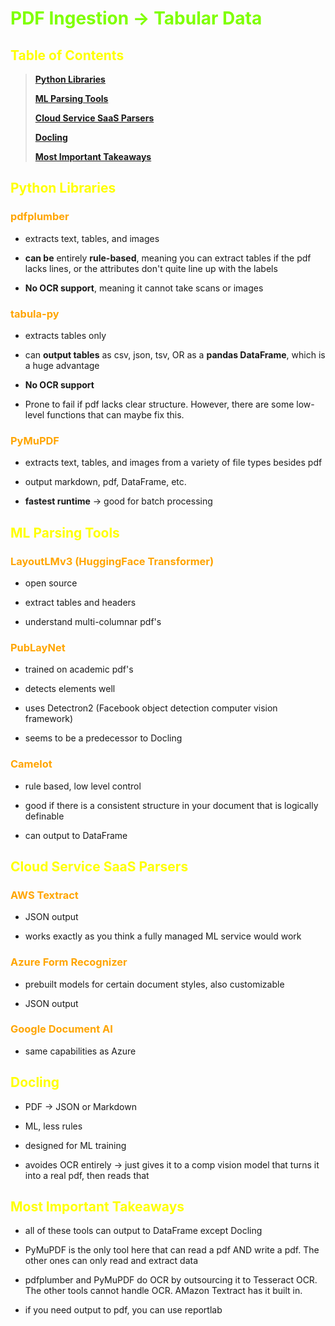 # <span style="color:chartreuse">PDF Ingestion -> Tabular Data</span>
## <span style="color:yellow">Table of Contents</span>
>[**Python Libraries**](#python-libraries)
>
>[**ML Parsing Tools**](#ml-parsing-tools)
>
>[**Cloud Service SaaS Parsers**](#cloud-service-saas-parsers)
>
>[**Docling**](#docling)
>
>[**Most Important Takeaways**](#most-important-takeaways)

## <span style="color:yellow">Python Libraries</span>
### <span style="color:orange">pdfplumber</span>
- extracts text, tables, and images
- **can be** entirely **rule-based**, meaning you can extract tables if the pdf lacks lines, or the attributes don't quite line up with the labels

- **No OCR support**, meaning it cannot take scans or images
### <span style="color:orange">tabula-py</span>
- extracts tables only
- can **output tables** as csv, json, tsv, OR as a **pandas DataFrame**, which is a huge advantage

- **No OCR support**
- Prone to fail if pdf lacks clear structure. However, there are some low-level functions that can maybe fix this.
### <span style="color:orange">PyMuPDF</span>
- extracts text, tables, and images from a variety of file types besides pdf

- output markdown, pdf, DataFrame, etc.
- **fastest runtime** -> good for batch processing
## <span style="color:yellow">ML Parsing Tools</span>
### <span style="color:orange">LayoutLMv3 (HuggingFace Transformer)</span>
- open source

- extract tables and headers
- understand multi-columnar pdf's
### <span style="color:orange">PubLayNet</span>
- trained on academic pdf's

- detects elements well
- uses Detectron2 (Facebook object detection computer vision framework)
- seems to be a predecessor to Docling
### <span style="color:orange">Camelot</span>
- rule based, low level control

- good if there is a consistent structure in your document that is logically definable
- can output to DataFrame
## <span style="color:yellow">Cloud Service SaaS Parsers</span>
### <span style="color:orange">AWS Textract</span>
- JSON output

- works exactly as you think a fully managed ML service would work
### <span style="color:orange">Azure Form Recognizer</span>
- prebuilt models for certain document styles, also customizable

- JSON output
### <span style="color:orange">Google Document AI</span>
- same capabilities as Azure

## <span style="color:yellow">Docling</span>
- PDF -> JSON or Markdown

- ML, less rules
- designed for ML training
- avoides OCR entirely -> just gives it to a comp vision model that turns it into a real pdf, then reads that

## <span style="color:yellow">Most Important Takeaways</span>
- all of these tools can output to DataFrame except Docling
- PyMuPDF is the only tool here that can read a pdf AND write a pdf. The other ones can only read and extract data

- pdfplumber and PyMuPDF do OCR by outsourcing it to Tesseract OCR. The other tools cannot handle OCR. AMazon Textract has it built in.
- if you need output to pdf, you can use reportlab